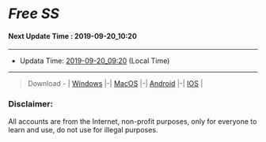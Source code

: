 
# *Free SS*

#### Next Update Time : 2019-09-20_10:20

---
* Updata Time: [2019-09-20_09:20](https://github.com/Geek-007/free-SS/blob/master/2019-09-20_09:20_FreeSS.txt) (Local Time)
---

> Download - | [Windows](https://github.com/shadowsocks/shadowsocks-windows/releases) |-| [MacOS](https://github.com/shadowsocks/shadowsocks-iOS/releases) |-| [Android](https://github.com/shadowsocks/shadowsocks-android/releases) |-| [IOS](https://itunes.apple.com/us/) |

### Disclaimer:
All accounts are from the Internet, non-profit purposes, only for everyone to learn and use, do not use for illegal purposes.
<br>

